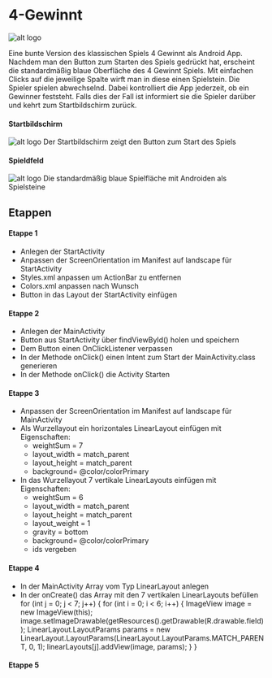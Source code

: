# 4-Gewinnt

![alt logo](https://github.com/Lukas-Skywalker/4-Gewinnt/blob/master/4-Gewinnt%20Etappe%205/app/src/main/res/drawable/logo.png)

Eine bunte Version des klassischen Spiels 4 Gewinnt als Android App. Nachdem man den Button zum Starten des Spiels gedrückt hat, erscheint die standardmäßig blaue Oberfläche des 4 Gewinnt Spiels. Mit einfachen Clicks auf die jeweilige Spalte wirft man in diese einen Spielstein. Die Spieler spielen abwechselnd. Dabei kontrolliert die App jederzeit, ob ein Gewinner feststeht. Falls dies der Fall ist informiert sie die Spieler darüber und kehrt zum Startbildschirm zurück.

#### Startbildschirm
![alt logo](https://github.com/Lukas-Skywalker/4-Gewinnt/blob/master/Screenshots/Startbildschirm.png) 
Der Startbildschirm zeigt den Button zum Start des Spiels

#### Spieldfeld
![alt logo](https://github.com/Lukas-Skywalker/4-Gewinnt/blob/master/Screenshots/Spielfeld.png)
Die standardmäßig blaue Spielfläche mit Androiden als Spielsteine




## Etappen
#### Etappe 1
 - Anlegen der StartActivity
 - Anpassen der ScreenOrientation im Manifest auf landscape für StartActivity
 - Styles.xml anpassen um ActionBar zu entfernen
 - Colors.xml anpassen nach Wunsch
 - Button in das Layout der StartActivity einfügen

#### Etappe 2
 - Anlegen der MainActivity
 - Button aus StartActivity über findViewById() holen und speichern
 - Dem Button einen OnClickListener verpassen
 - In der Methode onClick() einen Intent zum Start der MainActivity.class generieren
 - In der Methode onClick() die Activity Starten

#### Etappe 3
 - Anpassen der ScreenOrientation im Manifest auf landscape für MainActivity
 - Als Wurzellayout ein horizontales LinearLayout einfügen mit Eigenschaften:
   * weightSum = 7
   * layout_width = match_parent
   * layout_height = match_parent
   * background= @color/colorPrimary
 - In das Wurzellayout 7 vertikale LinearLayouts einfügen mit Eigenschaften:
   * weightSum = 6
   * layout_width = match_parent
   * layout_height = match_parent
   * layout_weight = 1
   * gravity = bottom
   * background= @color/colorPrimary
   * ids vergeben
   
#### Etappe 4
 - In der MainActivity Array vom Typ LinearLayout anlegen
 - In der onCreate() das Array mit den 7 vertikalen LinearLayouts befüllen
   for (int j = 0; j < 7; j++) {
       for (int i = 0; i < 6; i++) {
           ImageView image = new ImageView(this);
           image.setImageDrawable(getResources().getDrawable(R.drawable.field));
           LinearLayout.LayoutParams params = new LinearLayout.LayoutParams(LinearLayout.LayoutParams.MATCH_PARENT, 0, 1);
           linearLayouts[j].addView(image, params);
       }
   }
#### Etappe 5
